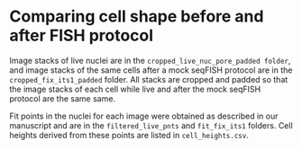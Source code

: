 # Comparing cell shape before and after FISH protocol 

Image stacks of live nuclei are in the `cropped_live_nuc_pore_padded folder`, and image stacks of the same cells after a mock seqFISH protocol are in the  `cropped_fix_its1_padded` folder. All stacks are cropped and padded so that the image stacks of each cell while live and after the mock seqFISH protocol are the same same.

Fit points in the nuclei for each image were obtained as described in our manuscript and are in the `filtered_live_pnts` and `fit_fix_its1` folders. Cell heights derived from these points are listed in `cell_heights.csv`.

